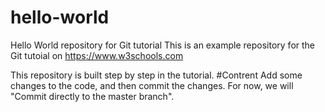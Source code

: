 # hello-world
Hello World repository for Git tutorial
This is an example repository for the Git tutoial on https://www.w3schools.com

This repository is built step by step in the tutorial.
#Contrent 
Add some changes to the code, and then commit the changes. For now, we will "Commit directly to the master branch".
